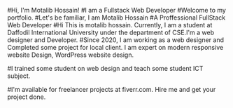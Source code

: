 #Hi, I'm Motalib Hossain!
#I am a Fullstack Web Developer
#Welcome to my portfolio.
#Let's be familiar, I am Motalib Hossain
#A Proffessional FullStack Web Developer
#Hi This is motalib hossain. Currently, I am a student at Daffodil International University under the department of CSE.I'm a web designer and Developer.
#Since 2020, I am working as a web designer and Completed some project for local client. I am expert on modern responsive website Design, WordPress website design.

#I trained some student on web design and teach some student ICT subject.


#I'm available for freelancer projects at fiverr.com. Hire me and get your project done.
